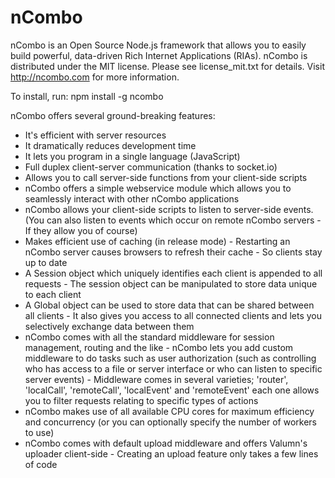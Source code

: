 nCombo
======

nCombo is an Open Source Node.js framework that allows you to easily build powerful, data-driven Rich Internet Applications (RIAs).
nCombo is distributed under the MIT license. Please see license_mit.txt for details. Visit http://ncombo.com for more information.

To install, run:
npm install -g ncombo

nCombo offers several ground-breaking features:

- It's efficient with server resources
- It dramatically reduces development time
- It lets you program in a single language (JavaScript)
- Full duplex client-server communication (thanks to socket.io)
- Allows you to call server-side functions from your client-side scripts
- nCombo offers a simple webservice module which allows you to seamlessly interact with other nCombo applications
- nCombo allows your client-side scripts to listen to server-side events. (You can also listen to events which occur on remote nCombo servers - If they allow you of course)
- Makes efficient use of caching (in release mode) - Restarting an nCombo server causes browsers to refresh their cache - So clients stay up to date
- A Session object which uniquely identifies each client is appended to all requests - The session object can be manipulated to store data unique to each client
- A Global object can be used to store data that can be shared between all clients - It also gives you access to all connected clients and lets you selectively exchange data between them
- nCombo comes with all the standard middleware for session management, routing and the like - nCombo lets you add custom middleware to do tasks such as user authorization (such as controlling who has access to a file or server interface or who can listen to specific server events) - Middleware comes in several varieties; 'router', 'localCall', 'remoteCall', 'localEvent' and 'remoteEvent' each one allows you to filter requests relating to specific types of actions
- nCombo makes use of all available CPU cores for maximum efficiency and concurrency (or you can optionally specify the number of workers to use)
- nCombo comes with default upload middleware and offers Valumn's uploader client-side - Creating an upload feature only takes a few lines of code